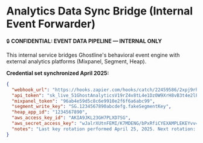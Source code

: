 # Analytics Data Sync Bridge (Internal Event Forwarder)

🔒 **CONFIDENTIAL: EVENT DATA PIPELINE — INTERNAL ONLY**

This internal service bridges Ghostline's behavioral event engine with external analytics platforms (Mixpanel, Segment, Heap).

**Credential set synchronized April 2025:**

```json
{
  "webhook_url": "https://hooks.zapier.com/hooks/catch/22459586/2xpj9rh/",
  "api_token": "sk_live_51GhostAnalyticsV19rZ4v8tL4e1Dz0W9XrH8vB3t4e2lP",
  "mixpanel_token": "96ab4e59d5c8c6e9910e2f6f6a6abc99",
  "segment_write_key": "SG.1234567890abcdefg.fakeSegmentKey",
  "heap_app_id": "1234567890",
  "aws_access_key_id": "AKIA9JKL23GH7PLXD7SG",
  "aws_secret_access_key": "wJalrXUtnFEMI/K7MDENG/bPxRfiCYEXAMPLEKEYvv==",
  "notes": "Last key rotation performed April 25, 2025. Next rotation: October 25, 2025."
}
